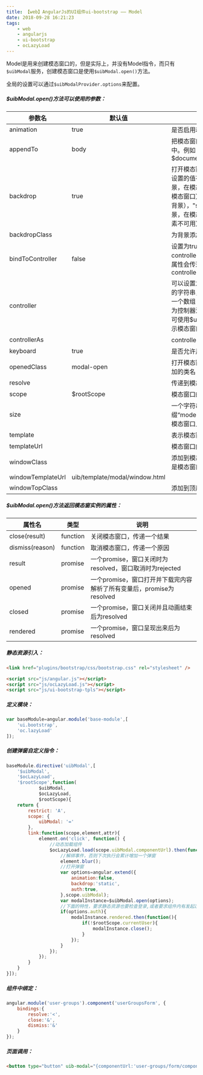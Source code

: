 ```yaml
---
title: 【web】AngularJs的UI组件ui-bootstrap —— Model
date: 2018-09-28 16:21:23
tags: 
    - web
    - angularjs
    - ui-bootstrap
    - ocLazyLoad
---
```


Model是用来创建模态窗口的，但是实际上，并没有Model指令，而只有`$uibModal`服务，创建模态窗口是使用`$uibModal.open()`方法。

全局的设置可以通过`$uibModalProvider.options`来配置。

##### $uibModal.open()方法可以使用的参数：

| 参数名            | 默认值                         | 备注                                                         |
| ----------------- | ------------------------------ | ------------------------------------------------------------ |
| animation         | true                           | 是否启用动画                                                 |
| appendTo          | body                           | 把模态窗口放在指定的dom元素中。例如$document.find('aside').eq(0) |
| backdrop          | true                           | 打开模态窗口时的背景设置。可设置的值有：true（显示灰色背景，在模态窗口之外单击会关闭模态窗口），false （不显示灰色背景），"static"（显示灰色背景，在模态窗口关闭之前背景元素不可用） |
| backdropClass     |                                | 为背景添加的类名                                             |
| bindToController  | false                          | 设置为true并且使用controllerAs参数时，$scope的属性会传递给模态窗口所使用的controller |
| controller        |                                | 可以设置为一个表示controller的字符串，或者一个函数，或者一个数组（使用数组标记的方式为控制器注入依赖）。 控制器中可使用$uibModalInstance来表示模态窗口的实例。 |
| controllerAs      |                                | controller-as语法的替代写法                                  |
| keyboard          | true                           | 是否允许用ESC键关闭模态窗口                                  |
| openedClass       | modal-open                     | 打开模态窗口时为body元素增加的类名                           |
| resolve           |                                | 传递到模态窗口中的对象                                       |
| scope             | $rootScope                     | 模态窗口的父作用域对象                                       |
| size              |                                | 一个字符串，和前缀“model-”组合成类名添加到模态窗口上         |
| template          |                                | 表示模态窗口内容的文本                                       |
| templateUrl       |                                | 模态窗口内容的模板url                                        |
| windowClass       |                                | 添加到模态窗口模板的类名（不是模态窗口内容模板）             |
| windowTemplateUrl | uib/template/modal/window.html |                                                              |
| windowTopClass    |                                | 添加到顶层模态窗口的类名                                     |

##### $uibModal.open()方法返回模态窗实例的属性：

| 属性名          | 类型     | 说明                                                         |
| --------------- | -------- | ------------------------------------------------------------ |
| close(result)   | function | 关闭模态窗口，传递一个结果                                   |
| dismiss(reason) | function | 取消模态窗口，传递一个原因                                   |
| result          | promise  | 一个promise，窗口关闭时为resolved，窗口取消时为rejected      |
| opened          | promise  | 一个promise，窗口打开并下载完内容解析了所有变量后，promise为resolved |
| closed          | promise  | 一个promise，窗口关闭并且动画结束后为resolved                |
| rendered        | promise  | 一个promise，窗口呈现出来后为resolved                        |

##### 静态资源引入：

```html
<link href="plugins/bootstrap/css/bootstrap.css" rel="stylesheet" />

<script src="js/angular.js"></script>
<script src="js/ocLazyLoad.js"></script>
<script src="js/ui-bootstrap-tpls"></script>
```

##### 定义模块：

```javascript
var baseModule=angular.module('base-module',[
	'ui.bootstrap',
	'oc.lazyLoad'
]);
```

##### 创建弹窗自定义指令：

```javascript
baseModule.directive('uibModal',[
	'$uibModal',
	'$ocLazyLoad',
	'$rootScope',function(
			$uibModal,
			$ocLazyLoad,
			$rootScope){
	return {
		restrict: 'A',
		scope: {
			uibModal: '='
		},
		link:function(scope,element,attr){
			element.on('click', function() {
				//动态加载组件
				$ocLazyLoad.load(scope.uibModal.componentUrl).then(function(){
					//解绑事件，否则下次执行会累计增加一个弹窗
					element.blur();
		        	//打开弹窗
					var options=angular.extend({
						animation:false,
						backdrop:'static',
						auth:true,
		            },scope.uibModal);
					var modalInstance=$uibModal.open(options);
					//下面的特性，要求静态资源也要检查登录,或者要求组件内有发起过数据获取
					if(options.auth){
						modalInstance.rendered.then(function(){
							if(!$rootScope.currentUser){
								modalInstance.close();
							}
						});
					}
				});
		    });
		}
	}
}]);
```

##### 组件中绑定：

```javascript
angular.module('user-groups').component('userGroupsForm', {
	bindings:{
		resolve:'<',
		close:'&',
	    dismiss:'&'
	}
});
```

##### 页面调用：

```html
<button type="button" uib-modal="{componentUrl:'user-groups/form/component',component:'userGroupsForm',size:'lg',resolve:{title:{title:'新建群组'}}}">新建群组</button>
```

